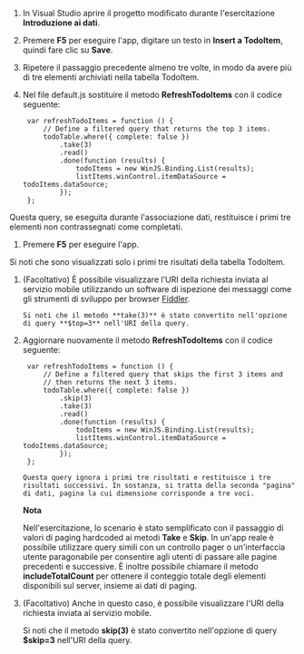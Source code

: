 
1.  In Visual Studio aprire il progetto modificato durante l'esercitazione **Introduzione ai dati**.

2.  Premere **F5** per eseguire l'app, digitare un testo in **Insert a TodoItem**, quindi fare clic su **Save**.

3.  Ripetere il passaggio precedente almeno tre volte, in modo da avere più di tre elementi archiviati nella tabella TodoItem.

4.  Nel file default.js sostituire il metodo **RefreshTodoItems** con il codice seguente:

         var refreshTodoItems = function () {
             // Define a filtered query that returns the top 3 items.
             todoTable.where({ complete: false })
                 .take(3)
                 .read()
                 .done(function (results) {
                     todoItems = new WinJS.Binding.List(results);
                     listItems.winControl.itemDataSource = todoItems.dataSource;
                 });
         };

Questa query, se eseguita durante l'associazione dati, restituisce i primi tre elementi non contrassegnati come completati.

1.  Premere **F5** per eseguire l'app.

Si noti che sono visualizzati solo i primi tre risultati della tabella TodoItem.

1.  (Facoltativo) È possibile visualizzare l'URI della richiesta inviata al servizio mobile utilizzando un software di ispezione dei messaggi come gli strumenti di sviluppo per browser [Fiddler](http://go.microsoft.com/fwlink/?LinkID=262412).

        Si noti che il metodo **take(3)** è stato convertito nell'opzione di query **$top=3** nell'URI della query.

2.  Aggiornare nuovamente il metodo **RefreshTodoItems** con il codice seguente:

         var refreshTodoItems = function () {
             // Define a filtered query that skips the first 3 items and 
             // then returns the next 3 items.
             todoTable.where({ complete: false })
                 .skip(3)
                 .take(3)
                 .read()
                 .done(function (results) {
                     todoItems = new WinJS.Binding.List(results);
                     listItems.winControl.itemDataSource = todoItems.dataSource;
                 });
         };

        Questa query ignora i primi tre risultati e restituisce i tre risultati successivi. In sostanza, si tratta della seconda "pagina" di dati, pagina la cui dimensione corrisponde a tre voci.

    **Nota**

    Nell'esercitazione, lo scenario è stato semplificato con il passaggio di valori di paging hardcoded ai metodi **Take** e **Skip**. In un'app reale è possibile utilizzare query simili con un controllo pager o un'interfaccia utente paragonabile per consentire agli utenti di passare alle pagine precedenti e successive. È inoltre possibile chiamare il metodo **includeTotalCount** per ottenere il conteggio totale degli elementi disponibili sul server, insieme ai dati di paging.

3.  (Facoltativo) Anche in questo caso, è possibile visualizzare l'URI della richiesta inviata al servizio mobile.

	Si noti che il metodo **skip(3)** è stato convertito nell'opzione di query **$skip=3** nell'URI della query.


